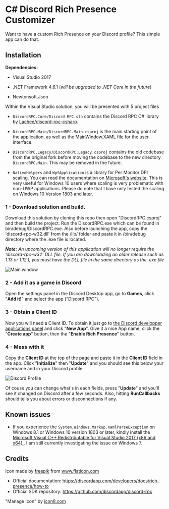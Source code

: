 # C# Discord Rich Presence Customizer 

Want to have a custom Rich Presence on your Discord profile? This simple app can do that.

## Installation

**Dependencies:**

* Visual Studio 2017

* .NET Framework 4.6.1 (*will be upgraded to .NET Core in the future*)

* Newtonsoft.Json

Within the Visual Studio solution, you will be presented with 5 project files

* `DiscordRPC.Core/Discord RPC.sln` contains the Discord RPC C# library by [Lachee/discord-rpc-csharp](https://github.com/Lachee/discord-rpc-csharp).

* `DiscordRPC.Main/DiscordRPC.Main.csproj` is the main starting point of the application, as well as the MainWindow.XAML file for the user interface. 

* `DiscordRPC.Legacy/DiscordRPC.Legacy.csproj` contains the old codebase from the original fork before moving the codebase to the new directory `DiscordRPC.Main`. This may be removed in the future.

* `NativeHelpers` and `WpfApplication` is a library for Per Monitor DPI scaling. You can read the documentation on [Microsoft's website](https://docs.microsoft.com/en-us/windows/desktop/hidpi/declaring-managed-apps-dpi-aware). This is very useful for Windows 10 users where scaling is very problematic with non-UWP applications. Please do note that I have only tested the scaling on Windows 10 Version 1803 and later.

### 1 - Download solution and build.

Download this solution by cloning this repo then open "DiscordRPC.csproj" and then build the project. Run the DiscordRPC.exe which can be found in bin/debug/DiscordRPC.exe. Also before launching the app, copy the 'discord-rpc-w32.dll' from the /lib/ folder and paste it in /bin/debug directory where the .exe file is located.

***Note:** An upcoming version of this application will no longer require the 'discord-rpc-w32' DLL file. If you are downloading an older release such as 1.13 or 1.12.1, you must have the DLL file in the same directory as the .exe file*

![Main window](https://raw.githubusercontent.com/ddasutein/csharp-discord-rpc-demo/master/screenshots/window.PNG)

### 2 - Add it as a game in Discord

Open the settings panel in the Discord Desktop app, go to **Games**, click "**Add it!**" and select the app ("Discord RPC").

### 3 - Obtain a Client ID

Now you will need a Client ID. To obtain it just go to [the Discord developper applications panel](https://discordapp.com/developers/applications/me) and click "**New App**".
Give it a nice App name, click the "**Create app**" button, then the "**Enable Rich Presence**" button.

### 4 - Mess with it

Copy the **Client ID** at the top of the page and paste it in the **Client ID** field in the app.
Click "**Initialize**" then "**Update**" and you should see this below your username and in your Discord profile:

![Discord Profile](https://raw.githubusercontent.com/nostrenz/cshap-discord-rpc-demo/master/screenshots/profile.png)

Of couse you can change what's in each fields, press "**Update**" and you'll see it changed on Discord after a few seconds.
Also, hitting **RunCallbacks** should tells you about errors or disconnections if any.

## Known issues

* If you experience the `System.Windows.Markup.XamlParseException` on Windows 8.1 or Windows 10 version 1803 or later, kindly install the [Microsoft Visual C++ Redistributable for Visual Studio 2017 (x86 and x64).](https://visualstudio.microsoft.com/downloads/). I am still currently investigating the issue on Windows 7.

## Credits

Icon made by [freepik](https://www.flaticon.com/authors/freepik) from www.flaticon.com 

* Official documentation: https://discordapp.com/developers/docs/rich-presence/how-to
* Official SDK repository: https://github.com/discordapp/discord-rpc

"Manage Icon" by [icon8.com](https://icons8.com/icon/set/manage)

